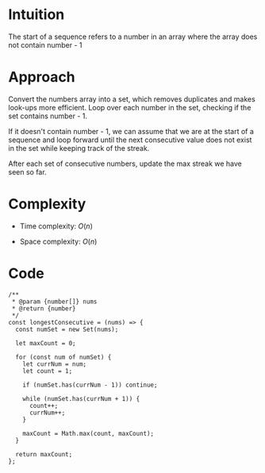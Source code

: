 # Intuition

The start of a sequence refers to a number in an array where the array does not contain number - 1

# Approach

Convert the numbers array into a set, which removes duplicates and makes look-ups more efficient. Loop over each number in the set, checking if the set contains number - 1.

If it doesn't contain number - 1, we can assume that we are at the start of a sequence and loop forward until the next consecutive value does not exist in the set while keeping track of the streak.

After each set of consecutive numbers, update the max streak we have seen so far.

# Complexity

- Time complexity: $O(n)$

- Space complexity: $O(n)$

# Code

```
/**
 * @param {number[]} nums
 * @return {number}
 */
const longestConsecutive = (nums) => {
  const numSet = new Set(nums);

  let maxCount = 0;

  for (const num of numSet) {
    let currNum = num;
    let count = 1;

    if (numSet.has(currNum - 1)) continue;

    while (numSet.has(currNum + 1)) {
      count++;
      currNum++;
    }

    maxCount = Math.max(count, maxCount);
  }

  return maxCount;
};
```
